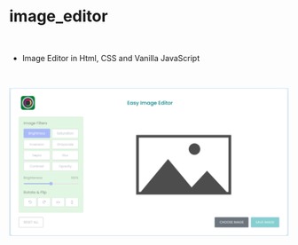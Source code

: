# image_editor
<br />

- Image Editor in Html, CSS and Vanilla JavaScript
<br />

![previw-image](./editor.png)